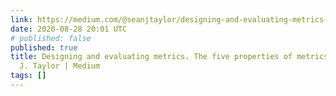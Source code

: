 ```yaml
---
link: https://medium.com/@seanjtaylor/designing-and-evaluating-metrics-5902ad6873bf
date: 2020-08-28 20:01 UTC
# published: false
published: true
title: Designing and evaluating metrics. The five properties of metrics to… | by Sean
  J. Taylor | Medium
tags: []
---
```




